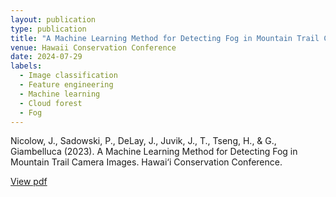 ```yaml
---
layout: publication
type: publication
title: "A Machine Learning Method for Detecting Fog in Mountain Trail Camera Images"
venue: Hawaii Conservation Conference
date: 2024-07-29
labels:
  - Image classification
  - Feature engineering
  - Machine learning
  - Cloud forest
  - Fog
---
```



Nicolow, J., Sadowski, P., DeLay, J., Juvik, J., T., Tseng, H., & G., Giambelluca (2023). A Machine Learning Method for Detecting Fog in Mountain Trail Camera Images. Hawai‘i Conservation Conference.

[View pdf](https://github.com/jnicolow/jnicolow.github.io/blob/main/img/hcc2024/hcc2024.pdf)
